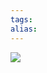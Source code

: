 ```yaml
---
tags: 
alias:
---
```


![](https://p1-jj.byteimg.com/tos-cn-i-t2oaga2asx/gold-user-assets/2019/9/27/16d70bcc0ad93cf9~tplv-t2oaga2asx-zoom-in-crop-mark:3024:0:0:0.awebp)


